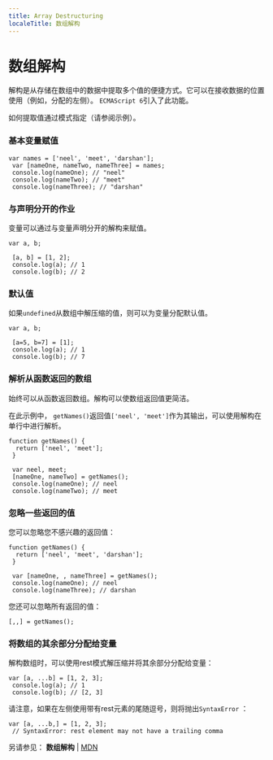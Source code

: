 ```yaml
---
title: Array Destructuring
localeTitle: 数组解构
---
```

# 数组解构

解构是从存储在数组中的数据中提取多个值的便捷方式。它可以在接收数据的位置使用（例如，分配的左侧）。 `ECMAScript 6`引入了此功能。

如何提取值通过模式指定（请参阅示例）。

### 基本变量赋值
```
var names = ['neel', 'meet', 'darshan']; 
 var [nameOne, nameTwo, nameThree] = names; 
 console.log(nameOne); // "neel" 
 console.log(nameTwo); // "meet" 
 console.log(nameThree); // "darshan" 
```

### 与声明分开的作业

变量可以通过与变量声明分开的解构来赋值。
```
var a, b; 
 
 [a, b] = [1, 2]; 
 console.log(a); // 1 
 console.log(b); // 2 
```

### 默认值

如果`undefined`从数组中解压缩的值，则可以为变量分配默认值。
```
var a, b; 
 
 [a=5, b=7] = [1]; 
 console.log(a); // 1 
 console.log(b); // 7 
```

### 解析从函数返回的数组

始终可以从函数返回数组。解构可以使数组返回值更简洁。

在此示例中， `getNames()`返回值`['neel', 'meet']`作为其输出，可以使用解构在单行中进行解析。
```
function getNames() { 
  return ['neel', 'meet']; 
 } 
 
 var neel, meet; 
 [nameOne, nameTwo] = getNames(); 
 console.log(nameOne); // neel 
 console.log(nameTwo); // meet 
```

### 忽略一些返回的值

您可以忽略您不感兴趣的返回值：
```
function getNames() { 
  return ['neel', 'meet', 'darshan']; 
 } 
 
 var [nameOne, , nameThree] = getNames(); 
 console.log(nameOne); // neel 
 console.log(nameThree); // darshan 
```

您还可以忽略所有返回的值：
```
[,,] = getNames(); 
```

### 将数组的其余部分分配给变量

解构数组时，可以使用rest模式解压缩并将其余部分分配给变量：
```
var [a, ...b] = [1, 2, 3]; 
 console.log(a); // 1 
 console.log(b); // [2, 3] 
```

请注意，如果在左侧使用带有rest元素的尾随逗号，则将抛出`SyntaxError` ：
```
var [a, ...b,] = [1, 2, 3]; 
 // SyntaxError: rest element may not have a trailing comma 
```

另请参见： **数组解构** | [MDN](https://developer.mozilla.org/en-US/docs/Web/JavaScript/Reference/Operators/Destructuring_assignment#Array_destructuring)